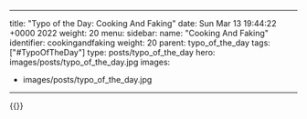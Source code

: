 
---
title: "Typo of the Day: Cooking And Faking"
date: Sun Mar 13 19:44:22 +0000 2022
weight: 20
menu:
  sidebar:
    name: "Cooking And Faking"
    identifier: cookingandfaking
    weight: 20
    parent: typo_of_the_day
tags: ["#TypoOfTheDay"]
type: posts/typo_of_the_day
hero: images/posts/typo_of_the_day.jpg
images:
- images/posts/typo_of_the_day.jpg
---


{{<x user="mariatta" id="1503094639431016448">}}

